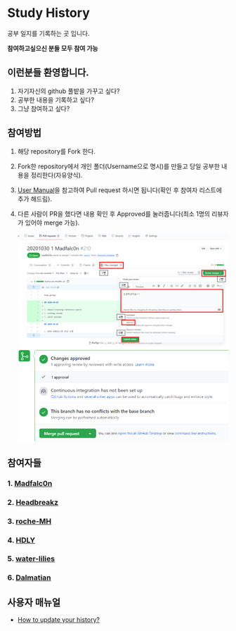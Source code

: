 # Study History
공부 일지를 기록하는 곳 입니다.

**참여하고싶으신 분들 모두 참여 가능**



## 이런분들 환영합니다.

1. 자기자신의 github 풀밭을 가꾸고 싶다?
2. 공부한 내용을 기록하고 싶다?
3. 그냥 참여하고 싶다?



## 참여방법

1. 해당 repository를 Fork 한다.

2. Fork한 repository에서 개인 폴더(Username으로 명시)를 만들고 당일 공부한 내용을 정리한다(자유양식).

3. [User Manual](https://github.com/madfalc0n/study_history/wiki/How-to-update-your-history%3F)을 참고하여 Pull request 하시면 됩니다(확인 후 참여자 리스트에 추가 해드림).

4. 다른 사람이 PR을 했다면 내용 확인 후 Approved를 눌러줍니다(최소 1명의 리뷰자가 있어야 merge 가능).

   <img src="images/README/image-20201030214217258.png" alt="image-20201030214217258" style="zoom:80%;" />

   <img src="images/README/image-20201030214331996.png" alt="image-20201030214331996" style="zoom:80%;" />



## 참여자들

### 1. [Madfalc0n](Madfalc0n/)

### 2. [Headbreakz](Headbreakz/)

### 3. [roche-MH](roche-MH/)

### 4. [HDLY](HDLY/)

### 5. [water-lilies](water-lilies/)

### 6. [Dalmatian](Dalmatian/)



## 사용자 매뉴얼

- [How to update your history?](https://github.com/madfalc0n/study_history/wiki/How-to-update-your-history%3F)


